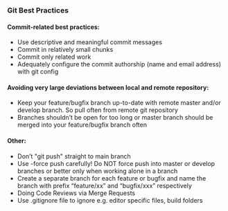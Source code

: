 ### Git Best Practices
#### Commit-related best practices:
* Use descriptive and meaningful commit messages
* Commit in relatively small chunks
* Commit only related work
* Adequately configure the commit authorship (name and email address) with git config

#### Avoiding very large deviations between local and remote repository:
* Keep your feature/bugfix branch up-to-date with remote master and/or develop branch. So pull often from remote git repository
* Branches shouldn’t be open for too long or master branch should be merged into your feature/bugfix branch often

#### Other:
* Don’t "git push" straight to main branch
* Use -force push carefully! Do NOT force push into master or develop branches or better only when working alone in a branch
* Create a separate branch for each feature or bugfix and name the branch with prefix “feature/xx” and “bugfix/xxx” respectively
* Doing Code Reviews via Merge Requests
* Use .gitignore file to ignore e.g. editor specific files, build folders
